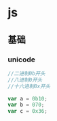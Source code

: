 # js

## 基础

### unicode

```js
//二进制0b开头
//八进制0开头
//十六进制0x开头

var a = 0b10;
var b = 070;
var c = 0x36;
```
